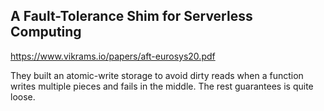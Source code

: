 ## A Fault-Tolerance Shim for Serverless Computing

https://www.vikrams.io/papers/aft-eurosys20.pdf

They built an atomic-write storage to avoid dirty reads when a function writes multiple pieces and fails in the middle. The rest guarantees is quite loose.